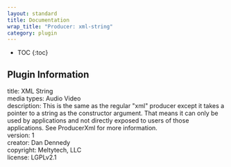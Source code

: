 ```yaml
---
layout: standard
title: Documentation
wrap_title: "Producer: xml-string"
category: plugin
---
```

* TOC
{:toc}

## Plugin Information

title: XML String  
media types:
Audio  Video  
description: This is the same as the regular &quot;xml&quot; producer except it takes a pointer to a string as the constructor argument. That means it can only be used by applications and not directly exposed to users of those applications. See ProducerXml for more information.  
version: 1  
creator: Dan Dennedy  
copyright: Meltytech, LLC  
license: LGPLv2.1  
